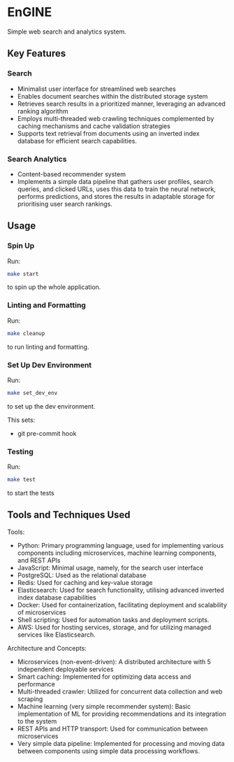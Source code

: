 # EnGINE

Simple web search and analytics system.

## Key Features

### Search

* Minimalist user interface for streamlined web searches
* Enables document searches within the distributed storage system
* Retrieves search results in a prioritized manner, leveraging an advanced ranking algorithm
* Employs multi-threaded web crawling techniques complemented by caching mechanisms and cache validation strategies
* Supports text retrieval from documents using an inverted index database for efficient search capabilities.

### Search Analytics

* Content-based recommender system
* Implements a simple data pipeline that gathers user profiles, search queries, and clicked URLs, uses this data to train the neural network, performs predictions, and stores the results in adaptable storage for prioritising user search rankings.

## Usage

### Spin Up

Run:

```sh
make start
```

to spin up the whole application.

### Linting and Formatting

Run:

```sh
make cleanup
```

to run linting and formatting.

### Set Up Dev Environment

Run:

```sh
make set_dev_env
```

to set up the dev environment.

This sets:
- git pre-commit hook

### Testing

Run:

```sh
make test
```

to start the tests

## Tools and Techniques Used

Tools:

* Python: Primary programming language, used for implementing various components including microservices, machine learning components, and REST APIs
* JavaScript: Minimal usage, namely, for the search user interface
* PostgreSQL: Used as the relational database
* Redis: Used for caching and key-value storage
* Elasticsearch: Used for search functionality, utilising advanced inverted index database capabilities
* Docker: Used for containerization, facilitating deployment and scalability of microservices
* Shell scripting: Used for automation tasks and deployment scripts.
* AWS: Used for hosting services, storage, and for utilizing managed services like Elasticsearch.

Architecture and Concepts:

* Microservices (non-event-driven): A distributed architecture with 5 independent deployable services
* Smart caching: Implemented for optimizing data access and performance
* Multi-threaded crawler: Utilized for concurrent data collection and web scraping
* Machine learning (very simple recommender system): Basic implementation of ML for providing recommendations and its integration to the system
* REST APIs and HTTP transport: Used for communication between microservices
* Very simple data pipeline: Implemented for processing and moving data between components using simple data processing workflows.

